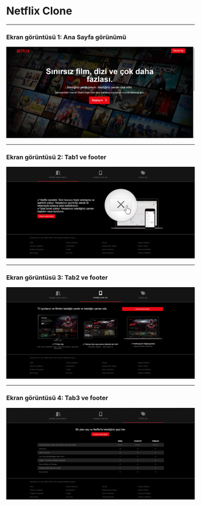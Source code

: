 # Netflix Clone 
***

### Ekran görüntüsü 1: Ana Sayfa görünümü
![Ana sayfa](AnaSayfa.png)
***
### Ekran görüntüsü 2: Tab1 ve footer
![Ana sayfa](tab1.png)
***
### Ekran görüntüsü 3: Tab2 ve footer
![Ana sayfa](tab2.png)
***
### Ekran görüntüsü 4: Tab3 ve footer
![Ana sayfa](tab3.png)